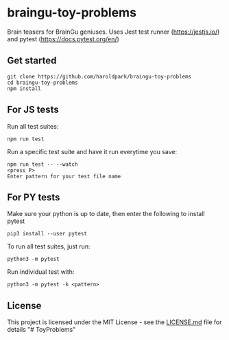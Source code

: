 # braingu-toy-problems

Brain teasers for BrainGu geniuses. Uses Jest test runner (https://jestjs.io/) and pytest (https://docs.pytest.org/en/)

## Get started

```
git clone https://github.com/haroldpark/braingu-toy-problems
cd braingu-toy-problems
npm install
```

## For JS tests

Run all test suites:

```
npm run test
```

Run a specific test suite and have it run everytime you save:

```
npm run test -- --watch
<press P>
Enter pattern for your test file name
```

## For PY tests

Make sure your python is up to date, then enter the following to install pytest

```
pip3 install --user pytest
```

To run all test suites, just run:

```
python3 -m pytest
```

Run individual test with:

```
python3 -m pytest -k <pattern>
```

## License

This project is licensed under the MIT License - see the [LICENSE.md](LICENSE.md) file for details
"# ToyProblems" 
